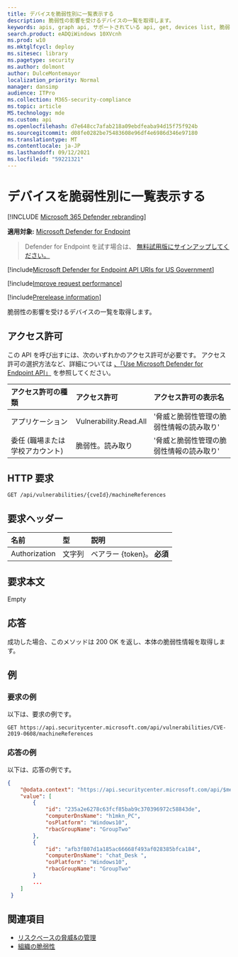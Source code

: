 ```yaml
---
title: デバイスを脆弱性別に一覧表示する
description: 脆弱性の影響を受けるデバイスの一覧を取得します。
keywords: apis, graph api, サポートされている api, get, devices list, 脆弱なデバイス, Microsoft Defender for Endpoint tvm api
search.product: eADQiWindows 10XVcnh
ms.prod: w10
ms.mktglfcycl: deploy
ms.sitesec: library
ms.pagetype: security
ms.author: dolmont
author: DulceMontemayor
localization_priority: Normal
manager: dansimp
audience: ITPro
ms.collection: M365-security-compliance
ms.topic: article
MS.technology: mde
ms.custom: api
ms.openlocfilehash: d7e648cc7afab218a09ebdfeaba94d15f75f924b
ms.sourcegitcommit: d08fe0282be75483608e96df4e6986d346e97180
ms.translationtype: MT
ms.contentlocale: ja-JP
ms.lasthandoff: 09/12/2021
ms.locfileid: "59221321"
---
```

# <a name="list-devices-by-vulnerability"></a>デバイスを脆弱性別に一覧表示する

[!INCLUDE [Microsoft 365 Defender rebranding](../../includes/microsoft-defender.md)]

**適用対象:** [Microsoft Defender for Endpoint](https://go.microsoft.com/fwlink/?linkid=2154037)

> Defender for Endpoint を試す場合は、 [無料試用版にサインアップしてください。](https://signup.microsoft.com/create-account/signup?products=7f379fee-c4f9-4278-b0a1-e4c8c2fcdf7e&ru=https://aka.ms/MDEp2OpenTrial?ocid=docs-wdatp-exposedapis-abovefoldlink)

[!include[Microsoft Defender for Endpoint API URIs for US Government](../../includes/microsoft-defender-api-usgov.md)]

[!include[Improve request performance](../../includes/improve-request-performance.md)]

[!include[Prerelease information](../../includes/prerelease.md)]

脆弱性の影響を受けるデバイスの一覧を取得します。

## <a name="permissions"></a>アクセス許可

この API を呼び出すには、次のいずれかのアクセス許可が必要です。 アクセス許可の選択方法など、詳細については [、「Use Microsoft Defender for Endpoint API」](apis-intro.md) を参照してください。

アクセス許可の種類|アクセス許可|アクセス許可の表示名
:---|:---|:---
アプリケーション|Vulnerability.Read.All|'脅威と脆弱性管理の脆弱性情報の読み取り'
委任 (職場または学校アカウント)|脆弱性。読み取り|'脅威と脆弱性管理の脆弱性情報の読み取り'

## <a name="http-request"></a>HTTP 要求

```http
GET /api/vulnerabilities/{cveId}/machineReferences
```

## <a name="request-headers"></a>要求ヘッダー

名前|型|説明
:---|:---|:---
Authorization|文字列|ベアラー {token}。 **必須**

## <a name="request-body"></a>要求本文

Empty

## <a name="response"></a>応答

成功した場合、このメソッドは 200 OK を返し、本体の脆弱性情報を取得します。

## <a name="example"></a>例

### <a name="request-example"></a>要求の例

以下は、要求の例です。

```http
GET https://api.securitycenter.microsoft.com/api/vulnerabilities/CVE-2019-0608/machineReferences
```

### <a name="response-example"></a>応答の例

以下は、応答の例です。

```json
{
    "@odata.context": "https://api.securitycenter.microsoft.com/api/$metadata#MachineReferences",
    "value": [
        {
            "id": "235a2e6278c63fcf85bab9c370396972c58843de",
            "computerDnsName": "h1mkn_PC",
            "osPlatform": "Windows10",
            "rbacGroupName": "GroupTwo"
        },
        {
            "id": "afb3f807d1a185ac66668f493af028385bfca184",
            "computerDnsName": "chat_Desk ",
            "osPlatform": "Windows10",
            "rbacGroupName": "GroupTwo"
        }
        ...
    ]
 }
```

## <a name="related-topics"></a>関連項目

- [リスクベースの脅威&の管理](/microsoft-365/security/defender-endpoint/next-gen-threat-and-vuln-mgt)
- [組織の脆弱性](/microsoft-365/security/defender-endpoint/tvm-weaknesses)
